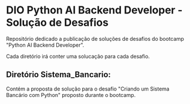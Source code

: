 # DIO Python AI Backend Developer - Solução de Desafios

Repositório dedicado a publicação de soluções de desafios do bootcamp "Python AI Backend Developer".

Cada diretório irá conter uma solucação para cada desafio.

## Diretório Sistema_Bancario:
  Contém a proposta de solução para o desafio "Criando um Sistema Bancário com Python" proposto durante o bootcamp.
